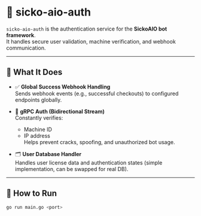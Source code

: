 # 🔐 sicko-aio-auth

`sicko-aio-auth` is the authentication service for the **SickoAIO bot framework**.  
It handles secure user validation, machine verification, and webhook communication.

---

## 🧠 What It Does

- ✅ **Global Success Webhook Handling**  
  Sends webhook events (e.g., successful checkouts) to configured endpoints globally.

- 🔁 **gRPC Auth (Bidirectional Stream)**  
  Constantly verifies:
  - Machine ID  
  - IP address  
  Helps prevent cracks, spoofing, and unauthorized bot usage.

- 🗂️ **User Database Handler**  
  Handles user license data and authentication states (simple implementation, can be swapped for real DB).

---

## 🚀 How to Run

```bash
go run main.go <port>
